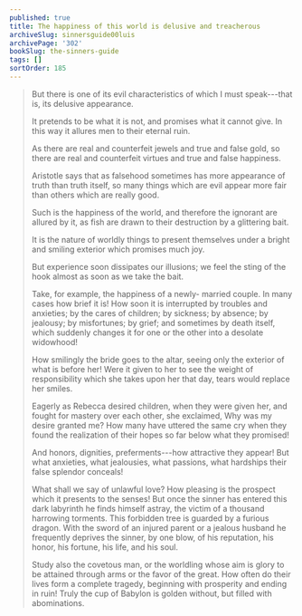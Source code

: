 ```yaml
---
published: true
title: The happiness of this world is delusive and treacherous
archiveSlug: sinnersguide00luis
archivePage: '302'
bookSlug: the-sinners-guide
tags: []
sortOrder: 185
---
```


> But there is one of its evil characteristics of which I must speak---that is, its delusive appearance.
>
> It pretends to be what it is not, and promises what it cannot give. In this way it allures men to their eternal ruin.
>
> As there are real and counterfeit jewels and true and false gold, so there are real and counterfeit virtues and true and false happiness.
>
> Aristotle says that as falsehood sometimes has more appearance of truth than truth itself, so many things which are evil appear more fair than others which are really good.
>
> Such is the happiness of the world, and therefore the ignorant are allured by it, as fish are drawn to their destruction by a glittering bait.
>
> It is the nature of worldly things to present themselves under a bright and smiling exterior which promises much joy.
>
> But experience soon dissipates our illusions; we feel the sting of the hook almost as soon as we take the bait.
>
> Take, for example, the happiness of a newly- married couple. In many cases how brief it is! How soon it is interrupted by troubles and anxieties; by the cares of children; by sickness; by absence; by jealousy; by misfortunes; by grief; and sometimes by death itself, which suddenly changes it for one or the other into a desolate widowhood!
>
> How smilingly the bride goes to the altar, seeing only the exterior of what is before her! Were it given to her to see the weight of responsibility which she takes upon her that day, tears would replace her smiles.
>
> Eagerly as Rebecca desired children, when they were given her, and fought for mastery over each other, she exclaimed, Why was my desire granted me? How many have uttered the same cry when they found the realization of their hopes so far below what they promised!
>
> And honors, dignities, preferments---how attractive they appear! But what anxieties, what jealousies, what passions, what hardships their false splendor conceals!
>
> What shall we say of unlawful love? How pleasing is the prospect which it presents to the senses! But once the sinner has entered this dark labyrinth he finds himself astray, the victim of a thousand harrowing torments. This forbidden tree is guarded by a furious dragon. With the sword of an injured parent or a jealous husband he frequently deprives the sinner, by one blow, of his reputation, his honor, his fortune, his life, and his soul.
>
> Study also the covetous man, or the worldling whose aim is glory to be attained through arms or the favor of the great. How often do their lives form a complete tragedy, beginning with prosperity and ending in ruin! Truly the cup of Babylon is golden without, but filled with abominations.
